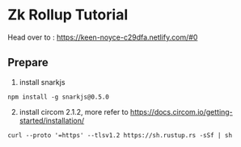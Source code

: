 # Zk Rollup Tutorial

Head over to : https://keen-noyce-c29dfa.netlify.com/#0

## Prepare
1. install snarkjs
```shell
npm install -g snarkjs@0.5.0
```

2. install circom 2.1.2, more refer to https://docs.circom.io/getting-started/installation/
```shell
curl --proto '=https' --tlsv1.2 https://sh.rustup.rs -sSf | sh
```

